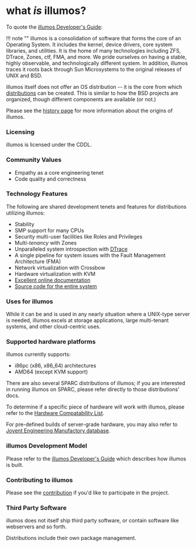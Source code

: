 # what *is* illumos?

To quote the [illumos Developer's Guide](http://illumos.org/books/dev/):

!!! note ""
    illumos is a consolidation of software that forms the core of an Operating
    System. It includes the kernel, device drivers, core system libraries, and
    utilities. It is the home of many technologies including ZFS, DTrace, Zones,
    ctf, FMA, and more. We pride ourselves on having a stable, highly
    observable, and technologically different system. In addition, illumos
    traces it roots back through Sun Microsystems to the original releases of
    UNIX and BSD.

illumos itself does not offer an OS distribution -- it is the core from which
[distributions](distro.md) can be created. This is similar to how the BSD projects are
organized, though different components are available (or not.)

Please see the [history page](history.md) for more information about the
origins of illumos.

### Licensing

illumos is licensed under the CDDL.

### Community Values

* Empathy as a core engineering tenet
* Code quality and correctness

### Technology Features

The following are shared development tenets and features for distributions utilizing illumos:

* Stability
* SMP support for many CPUs
* Security multi-user facilities like Roles and Privileges
* Multi-_tenancy_ with Zones
* Unparalleled system introspection with [DTrace](http://dtrace.org/guide/)
* A single pipeline for system issues with the Fault Management Architecture (FMA)
* Network virtualization with Crossbow
* Hardware virtualization with KVM
* [Excellent online documentation](https://www.illumos.org/man/)
* [Source code for the entire system](https://github.com/illumos/illumos-gate)

### Uses for illumos

While it can be and is used in any nearly situation where a UNIX-type server is needed, illumos excels at storage applications, large multi-tenant systems, and other cloud-centric uses. 

### Supported hardware platforms

illumos currently supports: 

 * i86pc (x86, x86_64) architectures
 * AMD64 (except KVM support)
  
There are also several SPARC distributions of illumos; if you are interested in
running illumos on SPARC, please refer directly to those distributions' docs.

To determine if a specific piece of hardware will work with illumos, please
refer to the [Hardware Compatability List](https://www.illumos.org/hcl/).

For pre-defined builds of server-grade hardware, you may also refer to
[Joyent Engineering Manufactory
database](http://eng.joyent.com/manufacturing/bom.html).    

### illumos Development Model

Please refer to the [illumos Developer's Guide](http://illumos.org/books/dev/)
which describes how illumos is built.

### Contributing to illumos

Please see the [contribution](../contributing/index.md) if you'd like to
participate in the project.

### Third Party Software

illumos does not itself ship third party software, or contain software like webservers and so forth. 

Distributions include their own package management.
